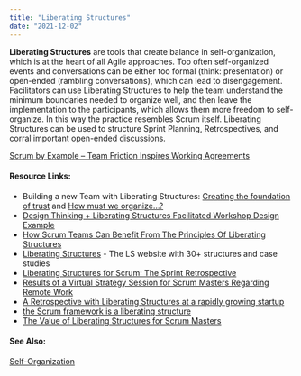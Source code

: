 ```yaml
---
title: "Liberating Structures"
date: "2021-12-02"
---
```


**Liberating Structures** are tools that create balance in self-organization, which is at the heart of all Agile approaches. Too often self-organized events and conversations can be either too formal (think: presentation) or open-ended (rambling conversations), which can lead to disengagement. Facilitators can use Liberating Structures to help the team understand the minimum boundaries needed to organize well, and then leave the implementation to the participants, which allows them more freedom to self-organize. In this way the practice resembles Scrum itself. Liberating Structures can be used to structure Sprint Planning, Retrospectives, and corral important open-ended discussions.

[Scrum by Example – Team Friction Inspires Working Agreements](/blog/team-friction-inspires-working-agreements.html)

#### Resource Links:

- Building a new Team with Liberating Structures: [Creating the foundation of trust](https://agilereflections.dk/2021/07/05/creating-the-foundation-of-trust/) and [How must we organize…?](https://agilereflections.dk/2021/08/13/how-must-we-organize/)
- [Design Thinking + Liberating Structures Facilitated Workshop Design Example](https://agile-od.com/contents/191004-Design-Thinking-plus-Liberating-Structures-Facilitated-Workshop-Design-Example.pdf)
- [How Scrum Teams Can Benefit From The Principles Of Liberating Structures](https://medium.com/the-liberators/how-scrum-teams-can-benefit-from-the-principles-of-liberating-structures-ef91c70866fd)
- [Liberating Structures](https://www.liberatingstructures.com/) - The LS website with 30+ structures and case studies
- [Liberating Structures for Scrum: The Sprint Retrospective](https://age-of-product.com/liberating-structures-sprint-retrospective/)
- [Results of a Virtual Strategy Session for Scrum Masters Regarding Remote Work](https://age-of-product.com/virtual-strategy-session-liberating-structures-critical-uncertainties/)
- [A Retrospective with Liberating Structures at a rapidly growing startup](https://medium.com/the-liberators/a-retrospective-with-liberating-structures-at-a-rapidly-growing-startup-e90a255ce848)
- [the Scrum framework is a liberating structure](http://medium.com/resourceful-exformation/the-scrum-framework-is-a-liberating-structure-b75c51b90007)
- [The Value of Liberating Structures for Scrum Masters](https://medium.com/the-liberators/the-value-of-liberating-structures-for-scrum-masters-2fd55f641481)

#### See Also:

[Self-Organization](/glossary/self-organization)

